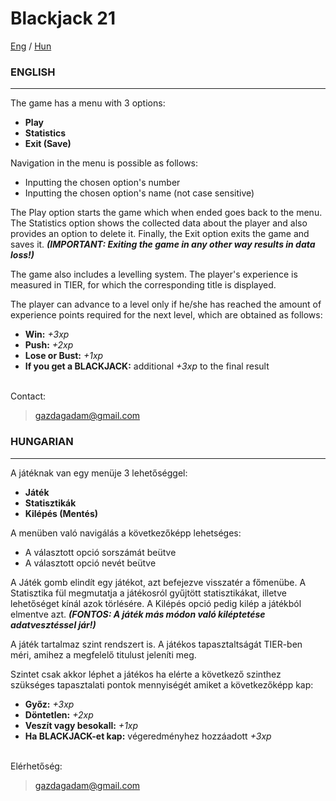 # Blackjack 21
[Eng](###english) / [Hun](###hungarian) 

### ENGLISH
---
The game has a menu with 3 options:
- **Play**
- **Statistics**
- **Exit (Save)**

Navigation in the menu is possible as follows:
- Inputting the chosen option's number
- Inputting the chosen option's name (not case sensitive)

The Play option starts the game which when ended goes back to the menu.
The Statistics option shows the collected data about the player and also provides an option to delete it.
Finally, the Exit option exits the game and saves it. ***(IMPORTANT: Exiting the game in any other way results in data loss!)***

The game also includes a levelling system. The player's experience is measured in TIER, for which the corresponding title is displayed.

The player can advance to a level only if he/she has reached the amount of experience points required for the next level, which are obtained as follows:
- **Win:** _+3xp_
- **Push:** _+2xp_
- **Lose or Bust:** _+1xp_
- **If you get a BLACKJACK:** additional _+3xp_ to the final result

\
Contact:
> gazdagadam@gmail.com


### HUNGARIAN
---
A játéknak van egy menüje 3 lehetőséggel:
- **Játék**
- **Statisztikák**
- **Kilépés (Mentés)**

A menüben való navigálás a következőképp lehetséges:
- A választott opció sorszámát beütve
- A választott opció nevét beütve

A Játék gomb elindít egy játékot, azt befejezve visszatér a főmenübe.
A Statisztika fül megmutatja a játékosról gyűjtött statisztikákat, illetve lehetőséget kínál azok törlésére.
A Kilépés opció pedig kilép a játékból elmentve azt. ***(FONTOS: A játék más módon való kiléptetése adatvesztéssel jár!)***

A játék tartalmaz szint rendszert is. A játékos tapasztaltságát TIER-ben méri, amihez a megfelelő titulust jeleníti meg.

Szintet csak akkor léphet a játékos ha elérte a következő szinthez szükséges tapasztalati pontok mennyiségét amiket a következőképp kap:
- **Győz:** _+3xp_
- **Döntetlen:** _+2xp_
- **Veszít vagy besokall:** _+1xp_
- **Ha BLACKJACK-et kap:** végeredményhez hozzáadott _+3xp_

\
Elérhetőség:
> gazdagadam@gmail.com
